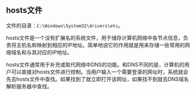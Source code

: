 ## hosts文件

文件的目录：`C:\Windows\System32\drivers\etc`。

hosts文件是一个没有扩展名的系统文件，用于储存计算机网络中各节点信息，负责将主机名称映射到相应的IP地址。简单地说它的作用就是用来存储一些常用的网络域名和与其对应的IP地址。

hosts文件通常用于补充或取代网络中DNS的功能。和DNS不同的是，计算机的用户可以直接对hosts文件进行控制。当用户输入一个需要登录的网址时，系统就会先去hosts文件中查找。如果找到了就立即打开该网址，如果找不到就去DNS域名解析服务器中查找。